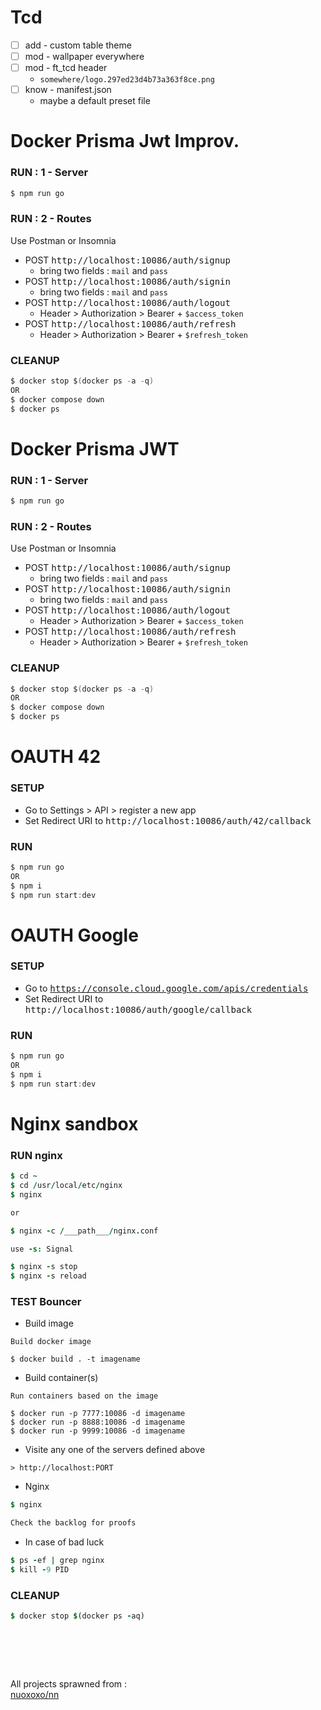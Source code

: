 <!------------  ------------>

# Tcd

- [ ] add - custom table theme
- [ ] mod - wallpaper everywhere
- [ ] mod - ft_tcd header
  - `somewhere/logo.297ed23d4b73a363f8ce.png` 
- [ ] know - manifest.json
  - maybe a default preset file

<!------------ Docker Prisma JWT IMPROV ------------>

# Docker Prisma Jwt Improv. 
### RUN : 1 - Server
```c
$ npm run go
```
### RUN : 2 - Routes
Use Postman or Insomnia
- POST <kbd>http://localhost:10086/auth/signup</kbd>
  - bring two fields : `mail` and `pass`
- POST <kbd>http://localhost:10086/auth/signin</kbd>
  - bring two fields : `mail` and `pass`
- POST <kbd>http://localhost:10086/auth/logout</kbd>
  - Header > Authorization > Bearer + `$access_token`
- POST <kbd>http://localhost:10086/auth/refresh</kbd>
  - Header > Authorization > Bearer + `$refresh_token`
### CLEANUP 
```c
$ docker stop $(docker ps -a -q)
OR
$ docker compose down
$ docker ps
``` 

<!------------ Docker Prisma JWT ------------>

# Docker Prisma JWT 
### RUN : 1 - Server
```c
$ npm run go
```
### RUN : 2 - Routes
Use Postman or Insomnia
- POST <kbd>http://localhost:10086/auth/signup</kbd>
  - bring two fields : `mail` and `pass`
- POST <kbd>http://localhost:10086/auth/signin</kbd>
  - bring two fields : `mail` and `pass`
- POST <kbd>http://localhost:10086/auth/logout</kbd>
  - Header > Authorization > Bearer + `$access_token`
- POST <kbd>http://localhost:10086/auth/refresh</kbd>
  - Header > Authorization > Bearer + `$refresh_token`
### CLEANUP 
```c
$ docker stop $(docker ps -a -q)
OR
$ docker compose down
$ docker ps
``` 


<!------------ OAUTH 42 ------------>

# OAUTH 42 
### SETUP
- Go to Settings > API > register a new app
- Set Redirect URI to <kbd>http://localhost:10086/auth/42/callback</kbd>
### RUN
```c
$ npm run go
OR
$ npm i
$ npm run start:dev
```

<!------------ OAUTH Google ------------>

# OAUTH Google 
### SETUP
- Go to <kbd>https://console.cloud.google.com/apis/credentials</kbd>
- Set Redirect URI to <kbd>http://localhost:10086/auth/google/callback</kbd>
### RUN
```c
$ npm run go
OR
$ npm i
$ npm run start:dev
```


<!------------ NGINX ------------>

# Nginx sandbox
### RUN nginx
```j
$ cd ~
$ cd /usr/local/etc/nginx
$ nginx

or

$ nginx -c /___path___/nginx.conf 
```
```j
use -s: Signal

$ nginx -s stop
$ nginx -s reload
```

### TEST Bouncer
- Build image
```
Build docker image 

$ docker build . -t imagename
```
- Build container(s)
```
Run containers based on the image

$ docker run -p 7777:10086 -d imagename
$ docker run -p 8888:10086 -d imagename
$ docker run -p 9999:10086 -d imagename
```
- Visite any one of the servers defined above
```
> http://localhost:PORT
```
- Nginx 
```j
$ nginx

Check the backlog for proofs
```
- In case of bad luck
```j
$ ps -ef | grep nginx
$ kill -9 PID
```
### CLEANUP 
```j
$ docker stop $(docker ps -aq)  
```


<!------------ FOOTNOTE ------------>

# &#8203;
All projects sprawned from : \
[nuoxoxo/nn](https://github.com/nuoxoxo/nn)
